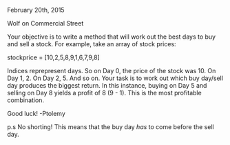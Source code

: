 February 20th, 2015

Wolf on Commercial Street

Your objective is to write a method that will work out the best days to buy and sell a stock. For example, take an array of stock prices:

stockprice = [10,2,5,8,9,1,6,7,9,8]

Indices reprepresent days. So on Day 0, the price of the stock was 10. On Day 1, 2. On Day 2, 5. And so on. Your task is to work out which buy day/sell day produces the biggest return. In this instance, buying on Day 5 and selling on Day 8 yields a profit of 8 (9 - 1). This is the most profitable combination. 

Good luck!
-Ptolemy

p.s No shorting! This means that the buy day *has* to come before the sell day.
